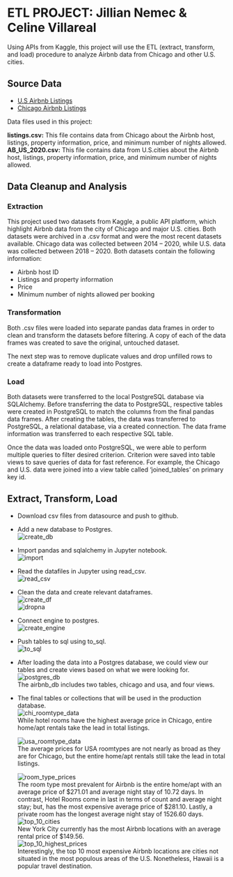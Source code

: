 # ETL PROJECT: Jillian Nemec & Celine Villareal

Using APIs from Kaggle, this project will use the ETL (extract, transform, and load) procedure to analyze Airbnb data from Chicago and other U.S. cities.


## Source Data
* [U.S Airbnb Listings](https://www.kaggle.com/kritikseth/us-airbnb-open-data)
* [Chicago Airbnb Listings](https://www.kaggle.com/jinbonnie/chicago-airbnb-open-data/version/1)

Data files used in this project:

<b>listings.csv:</b> This file contains data from Chicago about the Airbnb host, listings, property information, price, and minimum number of nights allowed.<br>
<b>AB_US_2020.csv:</b> This file contains data from U.S.cities about the Airbnb host, listings, property information, price, and minimum number of nights allowed.

## Data Cleanup and Analysis

### Extraction 
This project used two datasets from Kaggle, a public API platform, which highlight Airbnb data from the city of Chicago and major U.S. cities. Both datasets were archived in a .csv format and were the most recent datasets available. Chicago data was collected between 2014 – 2020, while U.S. data was collected between 2018 – 2020. Both datasets contain the following information:
*	Airbnb host ID
*	Listings and property information
*	Price
*	Minimum number of nights allowed per booking

### Transformation 
Both .csv files were loaded into separate pandas data frames in order to clean and transform the datasets before filtering. A copy of each of the data frames was created to save the original, untouched dataset. 

The next step was to remove duplicate values and drop unfilled rows to create a dataframe ready to load into Postgres.

### Load 
Both datasets were transferred to the local PostgreSQL database via SQLAlchemy. Before transferring the data to PostgreSQL, respective tables were created in PostgreSQL to match the columns from the final pandas data frames. After creating the tables, the data was transferred to PostgreSQL, a relational database, via a created connection. The data frame information was transferred to each respective SQL table. 

Once the data was loaded onto PostgreSQL, we were able to perform multiple queries to filter desired criterion. Criterion were saved into table views to save queries of data for fast reference. For example, the Chicago and U.S. data were joined into a view table called ‘joined_tables’ on primary key id.


## Extract, Transform, Load 

* Download csv files from datasource and push to github.
* Add a new database to Postgres. <br>
![create_db](images/create_db.PNG)
* Import pandas and sqlalchemy in Jupyter notebook.<br>
![import](images/import.PNG)
* Read the datafiles in Jupyter using read_csv.<br>
![read_csv](images/read_csv.PNG)

* Clean the data and create relevant dataframes.<br>
![create_df](images/create_df.PNG)<br>
![dropna](images/drop_na.PNG)
* Connect engine to postgres.<br>
![create_engine](images/create_engine.PNG)
* Push tables to sql using to_sql.<br>
![to_sql](images/to_sql.PNG)

* After loading the data into a Postgres database, we could view our tables and create views based on what we were looking for.<br>
![postgres_db](images/postgres_db.PNG)<br>
The airbnb_db includes two tables, chicago and usa, and four views. 
* The final tables or collections that will be used in the production database.<br>
    ![chi_roomtype_data](chi_roomtype_data.PNG)<br>
    While hotel rooms have the highest average price in Chicago, entire home/apt rentals take the lead in total listings. <br>

    ![usa_roomtype_data](usa_roomtype_data.PNG)<br>
    The average prices for USA roomtypes are not nearly as broad as they are for Chicago, but the entire home/apt rentals still take the lead in total listings.

    ![room_type_prices](images/room_types_prices.png)<br>
    The room type most prevalent for Airbnb is the entire home/apt with an average price of $271.01 and average night stay of 10.72 days. In contrast, Hotel Rooms come in last in terms of count and average night stay; but, has the most expensive average price of $281.10. Lastly, a private room has the longest average night stay of 1526.60 days. <br>
    ![top_10_cities](images/top_10_cities.png)<br>
    New York City currently has the most Airbnb locations with an average rental price of $149.56.<br>
    ![top_10_highest_prices](images/top_10_highest_prices.png)<br>
    Interestingly, the top 10 most expensive Airbnb locations are cities not situated in the most populous areas of the U.S. Nonetheless, Hawaii is a popular travel destination. 

